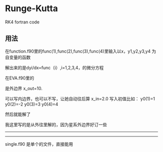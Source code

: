 # Runge-Kutta
RK4 fortran code

用法
-----
在function.f90里的func(1),func(2),func(3),func(4)里输入以x，y1,y2,y3,y4 为自变量的函数

解出来的是dyi/dx=func（i）,i=1,2,3,4，的微分方程

在EVA.f90里的	

是外边界
	x_out=10.

可以写内边界，也可以不写，让她自动往后算
	x_in=2.0
写入初值比如：
	y0(1)=1
	y0(2)=-2
	y0(3)=3
	y0(4)=4

然后就能解了

我这里写的是从外往里解的，因为星系外边界好订一些

----
----

single.f90 是单个的文件，直接能用
